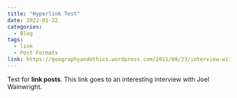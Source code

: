 ```yaml
---
title: "Hyperlink Test"
date: 2022-01-22
categories:
  - Blog
tags:
  - link
  - Post Formats
link: https://geographyandethics.wordpress.com/2011/08/23/interview-with-dr-joel-wainwright-the-ohio-state-university/
---
```


Test for **link posts**.  This link goes to an interesting interview with Joel Wainwright. 


